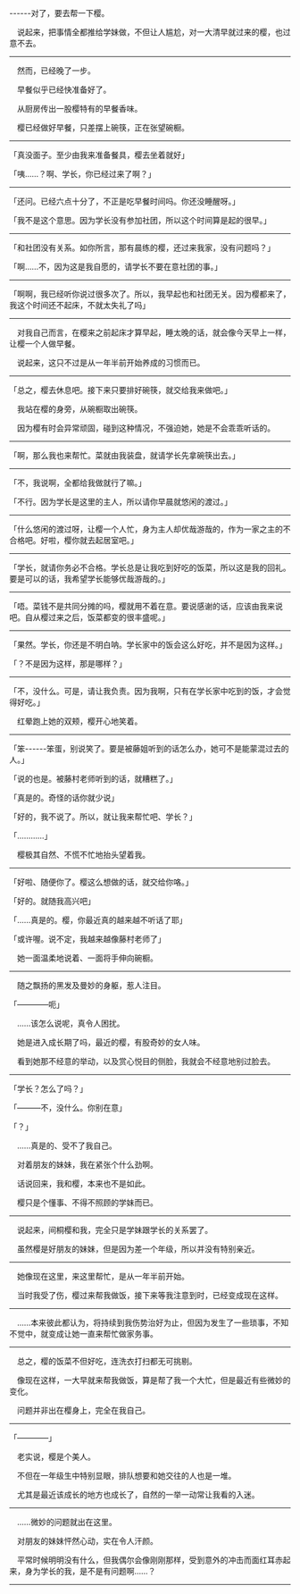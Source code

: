 ------对了，要去帮一下樱。

　说起来，把事情全都推给学妹做，不但让人尴尬，对一大清早就过来的樱，也过意不去。

---

　然而，已经晚了一步。

　早餐似乎已经快准备好了。

　从厨房传出一股樱特有的早餐香味。

　樱已经做好早餐，只差摆上碗筷，正在张望碗橱。

---

「真没面子。至少由我来准备餐具，樱去坐着就好」

「咦……？啊、学长，你已经过来了啊？」

---

「还问。已经六点十分了，不正是吃早餐时间吗。你还没睡醒呀。」

「我不是这个意思。因为学长没有参加社团，所以这个时间算是起的很早。」

---

「和社团没有关系。如你所言，那有晨练的樱，还过来我家，没有问题吗？」

「啊……不，因为这是我自愿的，请学长不要在意社团的事。」

---

「啊啊，我已经听你说过很多次了。所以，我早起也和社团无关。因为樱都来了，我这个时间还不起床，不就太失礼了吗」

---

　对我自己而言，在樱来之前起床才算早起，睡太晚的话，就会像今天早上一样，让樱一个人做早餐。

　说起来，这只不过是从一年半前开始养成的习惯而已。

---

「总之，樱去休息吧。接下来只要排好碗筷，就交给我来做吧。」

　我站在樱的身旁，从碗橱取出碗筷。

　因为樱有时会异常顽固，碰到这种情况，不强迫她，她是不会乖乖听话的。

---

「啊，那么我也来帮忙。菜就由我装盘，就请学长先拿碗筷出去。」

---

「不，我说啊，全都给我做就行了嘛。」

「不行。因为学长是这里的主人，所以请你早晨就悠闲的渡过。」

---

「什么悠闲的渡过呀，让樱一个人忙，身为主人却优哉游哉的，作为一家之主的不合格吧。好啦，樱你就去起居室吧。」

---

「学长，就请你务必不合格。学长总是让我吃到好吃的饭菜，所以这是我的回礼。要是可以的话，我希望学长能够优哉游哉的。」

---

「唔。菜钱不是共同分摊的吗，樱就用不着在意。要说感谢的话，应该由我来说吧。自从樱过来之后，饭菜都变的很丰盛呢。」

---

「果然。学长，你还是不明白呐。学长家中的饭会这么好吃，并不是因为这样。」

「？不是因为这样，那是哪样？」

---

「不，没什么。可是，请让我负责。因为我啊，只有在学长家中吃到的饭，才会觉得好吃。」

　红晕跑上她的双颊，樱开心地笑着。

---

「笨------笨蛋，别说笑了。要是被藤姐听到的话怎么办，她可不是能蒙混过去的人。」

「说的也是。被藤村老师听到的话，就糟糕了。」

「真是的。奇怪的话你就少说」

「好的，我不说了。所以，就让我来帮忙吧、学长？」

「…………」

　樱极其自然、不慌不忙地抬头望着我。

---

「好啦、随便你了。樱这么想做的话，就交给你咯。」

「好的。就随我高兴吧」

「……真是的。樱，你最近真的越来越不听话了耶」

「或许喔。说不定，我越来越像藤村老师了」

　她一面温柔地说着、一面将手伸向碗橱。

---

　随之飘扬的黑发及曼妙的身躯，惹人注目。

「————呃」

　……该怎么说呢，真令人困扰。

　她是进入成长期了吗，最近的樱，有股奇妙的女人味。

　看到她那不经意的举动，以及赏心悦目的侧脸，我就会不经意地别过脸去。

---

「学长？怎么了吗？」

「———不，没什么。你别在意」

「？」

　……真是的、受不了我自己。

　对着朋友的妹妹，我在紧张个什么劲啊。

　话说回来，我和樱，本来也不是如此。

　樱只是个懂事、不得不照顾的学妹而已。

---

　说起来，间桐樱和我，完全只是学妹跟学长的关系罢了。

　虽然樱是好朋友的妹妹，但是因为差一个年级，所以并没有特别亲近。

---

　她像现在这里，来这里帮忙，是从一年半前开始。

　当时我受了伤，樱过来帮我做饭，接下来等我注意到时，已经变成现在这样。

---

　……本来彼此都认为，将持续到我伤势治好为止，但因为发生了一些琐事，不知不觉中，就变成让她一直来帮忙做家务事。

---

　总之，樱的饭菜不但好吃，连洗衣打扫都无可挑剔。

　像现在这样，一大早就来帮我做饭，算是帮了我一个大忙，但是最近有些微妙的变化。

　问题并非出在樱身上，完全在我自己。

---

「————」

　老实说，樱是个美人。

　不但在一年级生中特别显眼，排队想要和她交往的人也是一堆。

　尤其是最近该成长的地方也成长了，自然的一举一动常让我看的入迷。

---

　……微妙的问题就出在这里。

　对朋友的妹妹怦然心动，实在令人汗颜。

　平常时候明明没有什么，但我偶尔会像刚刚那样，受到意外的冲击而面红耳赤起来，身为学长的我，是不是有问题啊……？

---



